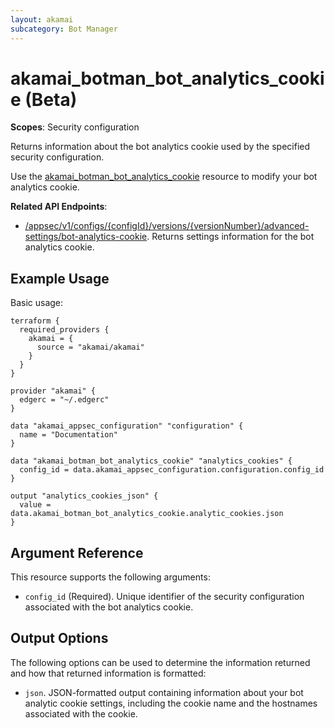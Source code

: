 ```yaml
---
layout: akamai
subcategory: Bot Manager
---
```


# akamai_botman_bot_analytics_cookie (Beta)

**Scopes**: Security configuration

Returns information about the bot analytics cookie used by the specified security configuration.

Use the [akamai_botman_bot_analytics_cookie](../resources/akamai_botman_bot_analytics_cookie) resource to modify your bot analytics cookie.

**Related API Endpoints**:

- [/appsec/v1/configs/{configId}/versions/{versionNumber}/advanced-settings/bot-analytics-cookie](https://techdocs.akamai.com/bot-manager/reference/get-bot-analytics-cookie-1). Returns settings information for the bot analytics cookie.

## Example Usage

Basic usage:

```
terraform {
  required_providers {
    akamai = {
      source = "akamai/akamai"
    }
  }
}

provider "akamai" {
  edgerc = "~/.edgerc"
}

data "akamai_appsec_configuration" "configuration" {
  name = "Documentation"
}

data "akamai_botman_bot_analytics_cookie" "analytics_cookies" {
  config_id = data.akamai_appsec_configuration.configuration.config_id
}

output "analytics_cookies_json" {
  value = data.akamai_botman_bot_analytics_cookie.analytic_cookies.json
}
```

## Argument Reference

This resource supports the following arguments:

- `config_id` (Required). Unique identifier of the security configuration associated with the bot analytics cookie.

## Output Options

The following options can be used to determine the information returned and how that returned information is formatted:

- `json`. JSON-formatted output containing information about your bot analytic cookie settings, including the cookie name and the hostnames associated with the cookie.
